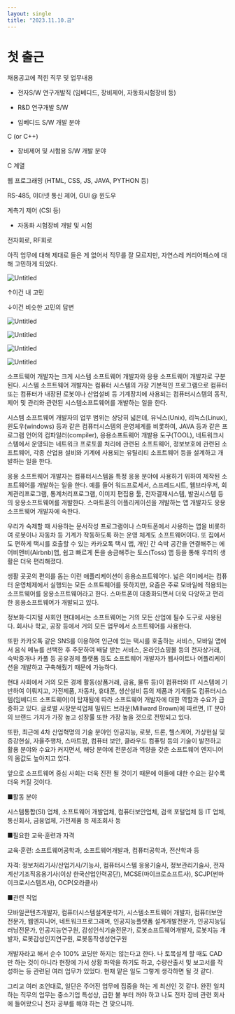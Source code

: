 ```yaml
---
layout: single
title: "2023.11.10.금"
---
```


# 첫 출근

채용공고에 적힌 직무 및 업무내용

 - 전자S/W 연구개발직 (임베디드, 장비제어, 자동화시험장비 등)

 - R&D 연구개발 S/W

 - 임베디드 S/W 개발 분야

C (or C++)

 - 장비제어 및 시험용 S/W 개발 분야

C 계열

웹 프로그래밍 (HTML, CSS, JS, JAVA, PYTHON 등)

RS-485, 이더넷 통신 제어, GUI @ 윈도우

계측기 제어 (CSI 등)

 - 자동화 시험장비 개발 및 시험

전자회로, RF회로

아직 업무에 대해 제대로 들은 게 없어서 직무를 잘 모르지만, 자연스레 커리어패스에 대해 고민하게 되었다. 

![Untitled](https://prod-files-secure.s3.us-west-2.amazonaws.com/2dd8c367-923f-4190-a8a5-c97cff221ffb/ca6dfbd1-a858-4083-8bc4-f49c2c32c674/Untitled.png)

↑이건 내 고민

↓이건 비슷한 고민의 답변

![Untitled](https://prod-files-secure.s3.us-west-2.amazonaws.com/2dd8c367-923f-4190-a8a5-c97cff221ffb/6d6800ab-8f31-47aa-bd8c-f246db682750/Untitled.png)

![Untitled](https://prod-files-secure.s3.us-west-2.amazonaws.com/2dd8c367-923f-4190-a8a5-c97cff221ffb/032135be-9f7e-42d9-8e6e-a22b061edb9a/Untitled.png)

![Untitled](https://prod-files-secure.s3.us-west-2.amazonaws.com/2dd8c367-923f-4190-a8a5-c97cff221ffb/a901f153-3f87-4092-b9a2-9fcb0e9a60d2/Untitled.png)

![Untitled](https://prod-files-secure.s3.us-west-2.amazonaws.com/2dd8c367-923f-4190-a8a5-c97cff221ffb/e6821c6d-9e1d-4a80-9122-928f8afd4fcd/Untitled.png)

소프트웨어 개발자는 크게 시스템 소프트웨어 개발자와 응용 소프트웨어 개발자로 구분된다. 시스템 소프트웨어 개발자는 컴퓨터 시스템의 가장 기본적인 프로그램으로 컴퓨터 또는 컴퓨터가 내장된 로봇이나 산업설비 등 기계장치에 사용되는 컴퓨터시스템의 동작, 제어 및 관리와 관련된 시스템소프트웨어를 개발하는 일을 한다.

시스템 소프트웨어 개발자의 업무 범위는 상당히 넓은데, 유닉스(Unix), 리눅스(Linux), 윈도우(windows) 등과 같은 컴퓨터시스템의 운영체계를 비롯하여, JAVA 등과 같은 프로그램 언어의 컴파일러(compiler), 응용소프트웨어 개발용 도구(TOOL), 네트워크시스템에서 운영되는 네트워크 프로토콜 처리에 관련된 소프트웨어, 정보보호에 관련된 소프트웨어, 각종 산업용 설비와 기계에 사용되는 유틸리티 소프트웨어 등을 설계하고 개발하는 일을 한다.

응용 소프트웨어 개발자는 컴퓨터시스템을 특정 응용 분야에 사용하기 위하여 제작된 소프트웨어를 개발하는 일을 한다. 예를 들어 워드프로세서, 스프레드시트, 웹브라우저, 회계관리프로그램, 통계처리프로그램, 이미지 편집용 툴, 전자결재시스템, 발권시스템 등의 응용소프트웨어를 개발한다. 스마트폰의 어플리케이션을 개발하는 앱 개발자도 응용 소프트웨어 개발자에 속한다.

우리가 숙제할 때 사용하는 문서작성 프로그램이나 스마트폰에서 사용하는 앱을 비롯하여 로봇이나 자동차 등 기계가 작동하도록 하는 운영 체계도 소프트웨어이다. 또 집에서도 편하게 택시를 호출할 수 있는 카카오톡 택시 앱, 개인 간 숙박 공간을 연결해주는 에어비앤비(Airbnb)앱, 쉽고 빠르게 돈을 송금해주는 토스(Toss) 앱 등을 통해 우리의 생활은 더욱 편리해졌다.

생활 곳곳의 편의를 돕는 이런 애플리케이션이 응용소프트웨어다. 넓은 의미에서는 컴퓨터 운영체제에서 실행되는 모든 소프트웨어를 뜻하지만, 요즘은 주로 모바일에 적용되는 소프트웨어를 응용소프트웨어라고 한다. 스마트폰이 대중화되면서 더욱 다양하고 편리한 응용소프트웨어가 개발되고 있다.

정보화·디지털 사회인 현대에서는 소프트웨어는 거의 모든 산업에 필수 도구로 사용된다. 회사나 학교, 공장 등에서 거의 모든 업무에서 소프트웨어를 사용한다.

또한 카카오톡 같은 SNS를 이용하여 인근에 있는 택시를 호출하는 서비스, 모바일 앱에서 음식 메뉴를 선택한 후 주문하여 배달 받는 서비스, 온라인쇼핑몰 등의 전자상거래, 숙박중개나 카풀 등 공유경제 플랫폼 등도 소프트웨어 개발자가 웹사이트나 어플리케이션을 개발하고 구축해줬기 때문에 가능하다.

현대 사회에서 거의 모든 경제 활동(상품거래, 금융, 물류 등)이 컴퓨터와 IT 시스템에 기반하여 이뤄지고, 가전제품, 자동차, 휴대폰, 생산설비 등의 제품과 기계들도 컴퓨터시스템(임베디드 소프트웨어)이 탑재됨에 따라 소프트웨어 개발자에 대한 역할과 수요가 급증하고 있다. 글로벌 시장분석업체 밀워드 브라운(Millward Brown)에 따르면, IT 분야의 브랜드 가치가 가장 높고 성장률 또한 가장 높을 것으로 전망되고 있다.

또한, 최근에 4차 산업혁명의 기술 분야인 인공지능, 로봇, 드론, 헬스케어, 가상현실 및 증강현실, 자율주행차, 스마트팜, 컴퓨터 보안, 클라우드 컴퓨팅 등의 기술이 발전하고 활용 분야와 수요가 커지면서, 해당 분야에 전문성과 역량을 갖춘 소프트웨어 엔지니어의 몸값도 높아지고 있다.

앞으로 소프트웨어 중심 사회는 더욱 진전 될 것이기 때문에 이들에 대한 수요는 갈수록 더욱 커질 것이다.

■활동 분야

시스템통합(SI) 업체, 소프트웨어 개발업체, 컴퓨터보안업체, 검색 포털업체 등 IT 업체, 통신회사, 금융업체, 가전제품 등 제조회사 등

■필요한 교육·훈련과 자격

교육·훈련: 소프트웨어공학과, 소프트웨어개발과, 컴퓨터공학과, 전산학과 등

자격: 정보처리기사/산업기사/기능사, 컴퓨터시스템 응용기술사, 정보관리기술사, 전자계산기조직응용기사(이상 한국산업인력공단), MCSE(마이크로소프트사), SCJP(썬마이크로시스템즈사), OCP(오라클사)

■관련 직업

모바일콘텐츠개발자, 컴퓨터시스템설계분석가, 시스템소프트웨어 개발자, 컴퓨터보안전문가, 웹엔지니어, 네트워크프로그래머, 인공지능플랫폼 설계개발전문가, 인공지능딥러닝전문가, 인공지능연구원, 감성인식기술전문가, 로봇소프트웨어개발자, 로봇지능 개발자, 로봇감성인지연구원, 로봇동작생성연구원

개발자라고 해서 순수 100% 코딩만 하지는 않는다고 한다. 나 토목설계 할 때도 CAD만 하는 것이 아니라 현장에 가서 상황 파악을 하기도 하고, 수량산출서 및 보고서를 작성하는 등 관련된 여러 업무가 있었다. 현재 맡은 일도 그렇게 생각하면 될 것 같다.

그리고 여러 조언대로, 일단은 주어진 업무에 집중을 하는 게 최선인 것 같다. 완전 일치하는 직무의 업무는 중소기업 특성상, 급한 불 부터 꺼야 하고 나도 전자 장비 관련 회사에 들어왔으니 전자 공부를 해야 하는 건 맞으니까.
